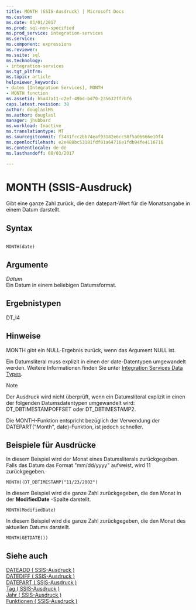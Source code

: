 ```yaml
---
title: MONTH (SSIS-Ausdruck) | Microsoft Docs
ms.custom: 
ms.date: 03/01/2017
ms.prod: sql-non-specified
ms.prod_service: integration-services
ms.service: 
ms.component: expressions
ms.reviewer: 
ms.suite: sql
ms.technology:
- integration-services
ms.tgt_pltfrm: 
ms.topic: article
helpviewer_keywords:
- dates [Integration Services], MONTH
- MONTH function
ms.assetid: b5a47a11-c2ef-49bd-bd70-235632ff7bf6
caps.latest.revision: 38
author: douglaslMS
ms.author: douglasl
manager: jhubbard
ms.workload: Inactive
ms.translationtype: MT
ms.sourcegitcommit: f3481fcc2bb74eaf93182e6cc58f5a06666e10f4
ms.openlocfilehash: e2e480bc53181fdf01a64716e1fdb94fe4116716
ms.contentlocale: de-de
ms.lasthandoff: 08/03/2017

---
```

# <a name="month-ssis-expression"></a>MONTH (SSIS-Ausdruck)
  Gibt eine ganze Zahl zurück, die den datepart-Wert für die Monatsangabe in einem Datum darstellt.  
  
## <a name="syntax"></a>Syntax  
  
```  
  
MONTH(date)  
```  
  
## <a name="arguments"></a>Argumente  
 *Datum*  
 Ein Datum in einem beliebigen Datumsformat.  
  
## <a name="result-types"></a>Ergebnistypen  
 DT_I4  
  
## <a name="remarks"></a>Hinweise  
 MONTH gibt ein NULL-Ergebnis zurück, wenn das Argument NULL ist.  
  
 Ein Datumsliteral muss explizit in einen der date-Datentypen umgewandelt werden. Weitere Informationen finden Sie unter [Integration Services Data Types](../../integration-services/data-flow/integration-services-data-types.md).  
  
> [!NOTE]  
>  Der Ausdruck wird nicht überprüft, wenn ein Datumsliteral explizit in einen der folgenden Datumsdatentypen umgewandelt wird: DT_DBTIMESTAMPOFFSET oder DT_DBTIMESTAMP2.  
  
 Die MONTH-Funktion entspricht bezüglich der Verwendung der DATEPART("Month", date)-Funktion, ist jedoch schneller.  
  
## <a name="expression-examples"></a>Beispiele für Ausdrücke  
 In diesem Beispiel wird der Monat eines Datumsliterals zurückgegeben. Falls das Datum das Format "mm/dd/yyyy" aufweist, wird 11 zurückgegeben.  
  
```  
MONTH((DT_DBTIMESTAMP)"11/23/2002")  
```  
  
 In diesem Beispiel wird die ganze Zahl zurückgegeben, die den Monat in der **ModifiedDate** -Spalte darstellt.  
  
```  
MONTH(ModifiedDate)  
```  
  
 In diesem Beispiel wird die ganze Zahl zurückgegeben, die den Monat des aktuellen Datums darstellt.  
  
```  
MONTH(GETDATE())  
```  
  
## <a name="see-also"></a>Siehe auch  
 [DATEADD &#40; SSIS-Ausdruck &#41;](../../integration-services/expressions/dateadd-ssis-expression.md)   
 [DATEDIFF &#40; SSIS-Ausdruck &#41;](../../integration-services/expressions/datediff-ssis-expression.md)   
 [DATEPART &#40; SSIS-Ausdruck &#41;](../../integration-services/expressions/datepart-ssis-expression.md)   
 [Tag &#40; SSIS-Ausdruck &#41;](../../integration-services/expressions/day-ssis-expression.md)   
 [Jahr &#40; SSIS-Ausdruck &#41;](../../integration-services/expressions/year-ssis-expression.md)   
 [Funktionen &#40; SSIS-Ausdruck &#41;](../../integration-services/expressions/functions-ssis-expression.md)  
  
  

